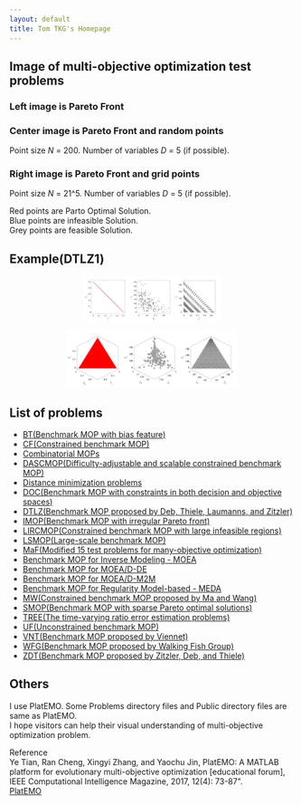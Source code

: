 ```yaml
---
layout: default
title: Tom TKG's Homepage
---
```


## Image of multi-objective optimization test problems

### Left image is Pareto Front
### Center image is Pareto Front and random points  
Point size _N_ = 200. Number of variables _D_ = 5 (if possible).
### Right image is Pareto Front and grid points  
Point size _N_ = 21^5. Number of variables _D_ = 5 (if possible).

Red points are Parto Optimal Solution.  
Blue points are infeasible Solution.  
Grey points are feasible Solution.  

## Example(DTLZ1)
<p align="center"><img src="image/DTLZ1_M2PF.svg" width="80"><img src="image/DTLZ1_M2Init.svg" width="80"><img src="image/DTLZ1_M2Grid.svg" width="80"></p> 
<p align="center"><img src="image/DTLZ1_M3PF.svg" width="100"><img src="image/DTLZ1_M3Init.svg" width="100"><img src="image/DTLZ1_M3Grid.svg" width="100"></p> 

## List of problems
* [BT(Benchmark MOP with bias feature)](https://github.com/tomtkg/Test_Functions_for_Multi-objective_Optimization/blob/master/Problems/BT/README.md)  
* [CF(Constrained benchmark MOP)](https://github.com/tomtkg/Test_Functions_for_Multi-objective_Optimization/blob/master/Problems/CF/README.md)  
* [Combinatorial MOPs](https://github.com/tomtkg/Test_Functions_for_Multi-objective_Optimization/blob/master/Problems/Combinatorial%20MOPs/README.md)  
* [DASCMOP(Difficulty-adjustable and scalable constrained benchmark MOP)](https://github.com/tomtkg/Test_Functions_for_Multi-objective_Optimization/blob/master/Problems/DASCMOP/README.md)  
* [Distance minimization problems](https://github.com/tomtkg/Test_Functions_for_Multi-objective_Optimization/blob/master/Problems/Distance%20minimization%20problems/README.md)  
* [DOC(Benchmark MOP with constraints in both decision and objective spaces)](https://github.com/tomtkg/Test_Functions_for_Multi-objective_Optimization/blob/master/Problems/DOC/README.md)  
* [DTLZ(Benchmark MOP proposed by Deb, Thiele, Laumanns, and Zitzler)](https://github.com/tomtkg/Test_Functions_for_Multi-objective_Optimization/blob/master/Problems/DTLZ/README.md)  
* [IMOP(Benchmark MOP with irregular Pareto front)](https://github.com/tomtkg/Test_Functions_for_Multi-objective_Optimization/blob/master/Problems/IMOP/README.md)  
* [LIRCMOP(Constrained benchmark MOP with large infeasible regions)](https://github.com/tomtkg/Test_Functions_for_Multi-objective_Optimization/blob/master/Problems/LIRCMOP/README.md)  
* [LSMOP(Large-scale benchmark MOP)](https://github.com/tomtkg/Test_Functions_for_Multi-objective_Optimization/blob/master/Problems/LSMOP/README.md)  
* [MaF(Modified 15 test problems for many-objective optimization)](https://github.com/tomtkg/Test_Functions_for_Multi-objective_Optimization/blob/master/Problems/MaF/README.md)  
* [Benchmark MOP for Inverse Modeling - MOEA](https://github.com/tomtkg/Test_Functions_for_Multi-objective_Optimization/blob/master/Problems/MOPs%20in%20IM-MOEA/README.md)  
* [Benchmark MOP for MOEA/D-DE](https://github.com/tomtkg/Test_Functions_for_Multi-objective_Optimization/blob/master/Problems/MOPs%20in%20MOEA-D-DE/README.md)  
* [Benchmark MOP for MOEA/D-M2M](https://github.com/tomtkg/Test_Functions_for_Multi-objective_Optimization/blob/master/Problems/MOPs%20in%20MOEA-D-M2M/README.md)  
* [Benchmark MOP for Regularity Model-based - MEDA](https://github.com/tomtkg/Test_Functions_for_Multi-objective_Optimization/blob/master/Problems/MOPs%20in%20RM-MEDA/README.md)  
* [MW(Constrained benchmark MOP proposed by Ma and Wang)](https://github.com/tomtkg/Test_Functions_for_Multi-objective_Optimization/blob/master/MW/README.md)  
* [SMOP(Benchmark MOP with sparse Pareto optimal solutions)](https://github.com/tomtkg/Test_Functions_for_Multi-objective_Optimization/blob/master/Problems/Sparse%20MOPs/README.md)  
* [TREE(The time-varying ratio error estimation problems)](https://github.com/tomtkg/Test_Functions_for_Multi-objective_Optimization/blob/master/Problems/TREE/README.md)  
* [UF(Unconstrained benchmark MOP)](https://github.com/tomtkg/Test_Functions_for_Multi-objective_Optimization/blob/master/Problems/UF/README.md)  
* [VNT(Benchmark MOP proposed by Viennet)](https://github.com/tomtkg/Test_Functions_for_Multi-objective_Optimization/blob/master/Problems/VNT/README.md)  
* [WFG(Benchmark MOP proposed by Walking Fish Group)](https://github.com/tomtkg/Test_Functions_for_Multi-objective_Optimization/blob/master/Problems/WFG/README.md)  
* [ZDT(Benchmark MOP proposed by Zitzler, Deb, and Thiele)](https://github.com/tomtkg/Test_Functions_for_Multi-objective_Optimization/blob/master/Problems/ZDT/README.md)  

## Others
I use PlatEMO. Some Problems directory files and Public directory files are same as PlatEMO.  
I hope visitors can help their visual understanding of multi-objective optimization problem.
 
Reference  
Ye Tian, Ran Cheng, Xingyi Zhang, and Yaochu Jin, PlatEMO: A MATLAB platform
for evolutionary multi-objective optimization [educational forum], IEEE
Computational Intelligence Magazine, 2017, 12(4): 73-87".  
[PlatEMO](https://github.com/BIMK/PlatEMO/)
